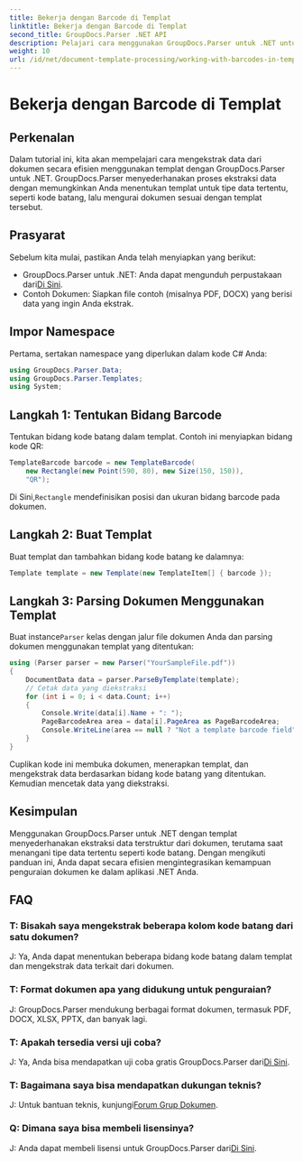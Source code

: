 ```yaml
---
title: Bekerja dengan Barcode di Templat
linktitle: Bekerja dengan Barcode di Templat
second_title: GroupDocs.Parser .NET API
description: Pelajari cara menggunakan GroupDocs.Parser untuk .NET untuk mengekstrak data terstruktur dari dokumen menggunakan templat. Sederhanakan ekstraksi data dengan bidang barcode.
weight: 10
url: /id/net/document-template-processing/working-with-barcodes-in-templates/
---
```


# Bekerja dengan Barcode di Templat

## Perkenalan
Dalam tutorial ini, kita akan mempelajari cara mengekstrak data dari dokumen secara efisien menggunakan templat dengan GroupDocs.Parser untuk .NET. GroupDocs.Parser menyederhanakan proses ekstraksi data dengan memungkinkan Anda menentukan templat untuk tipe data tertentu, seperti kode batang, lalu mengurai dokumen sesuai dengan templat tersebut.
## Prasyarat
Sebelum kita mulai, pastikan Anda telah menyiapkan yang berikut:
-  GroupDocs.Parser untuk .NET: Anda dapat mengunduh perpustakaan dari[Di Sini](https://releases.groupdocs.com/parser/net/).
- Contoh Dokumen: Siapkan file contoh (misalnya PDF, DOCX) yang berisi data yang ingin Anda ekstrak.

## Impor Namespace
Pertama, sertakan namespace yang diperlukan dalam kode C# Anda:
```csharp
using GroupDocs.Parser.Data;
using GroupDocs.Parser.Templates;
using System;
```
## Langkah 1: Tentukan Bidang Barcode
Tentukan bidang kode batang dalam templat. Contoh ini menyiapkan bidang kode QR:
```csharp
TemplateBarcode barcode = new TemplateBarcode(
    new Rectangle(new Point(590, 80), new Size(150, 150)),
    "QR");
```
 Di Sini,`Rectangle` mendefinisikan posisi dan ukuran bidang barcode pada dokumen.
## Langkah 2: Buat Templat
Buat templat dan tambahkan bidang kode batang ke dalamnya:
```csharp
Template template = new Template(new TemplateItem[] { barcode });
```
## Langkah 3: Parsing Dokumen Menggunakan Templat
 Buat instance`Parser` kelas dengan jalur file dokumen Anda dan parsing dokumen menggunakan templat yang ditentukan:
```csharp
using (Parser parser = new Parser("YourSampleFile.pdf"))
{
    DocumentData data = parser.ParseByTemplate(template);
    // Cetak data yang diekstraksi
    for (int i = 0; i < data.Count; i++)
    {
        Console.Write(data[i].Name + ": ");
        PageBarcodeArea area = data[i].PageArea as PageBarcodeArea;
        Console.WriteLine(area == null ? "Not a template barcode field" : area.Value);
    }
}
```
Cuplikan kode ini membuka dokumen, menerapkan templat, dan mengekstrak data berdasarkan bidang kode batang yang ditentukan. Kemudian mencetak data yang diekstraksi.

## Kesimpulan
Menggunakan GroupDocs.Parser untuk .NET dengan templat menyederhanakan ekstraksi data terstruktur dari dokumen, terutama saat menangani tipe data tertentu seperti kode batang. Dengan mengikuti panduan ini, Anda dapat secara efisien mengintegrasikan kemampuan penguraian dokumen ke dalam aplikasi .NET Anda.

## FAQ
### T: Bisakah saya mengekstrak beberapa kolom kode batang dari satu dokumen?
J: Ya, Anda dapat menentukan beberapa bidang kode batang dalam templat dan mengekstrak data terkait dari dokumen.
### T: Format dokumen apa yang didukung untuk penguraian?
J: GroupDocs.Parser mendukung berbagai format dokumen, termasuk PDF, DOCX, XLSX, PPTX, dan banyak lagi.
### T: Apakah tersedia versi uji coba?
 J: Ya, Anda bisa mendapatkan uji coba gratis GroupDocs.Parser dari[Di Sini](https://releases.groupdocs.com/).
### T: Bagaimana saya bisa mendapatkan dukungan teknis?
 J: Untuk bantuan teknis, kunjungi[Forum Grup Dokumen](https://forum.groupdocs.com/c/parser/17).
### Q: Dimana saya bisa membeli lisensinya?
 J: Anda dapat membeli lisensi untuk GroupDocs.Parser dari[Di Sini](https://purchase.groupdocs.com/buy).